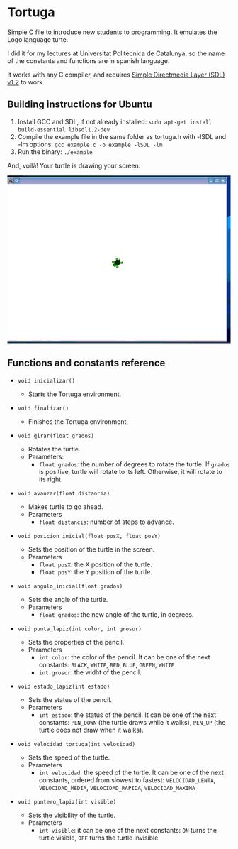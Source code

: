 Tortuga
=======

Simple C file to introduce new students to programming. It emulates the Logo language turte.

I did it for my lectures at Universitat Politècnica de Catalunya, so the name of the constants
and functions are in spanish language.

It works with any C compiler, and requires [Simple Directmedia Layer (SDL) v1.2](http://www.libsdl.org) to work.

Building instructions for Ubuntu
--------------------------------
1. Install GCC and SDL, if not already installed: `sudo apt-get install build-essential libsdl1.2-dev`
2. Compile the example file in the same folder as tortuga.h with -lSDL and -lm options:
`gcc example.c -o example -lSDL -lm`
3. Run the binary: `./example`

And, voilà! Your turtle is drawing your screen:

![](sample.gif)

Functions and constants reference
---------------------------------

* `void inicializar()`
  + Starts the Tortuga environment.
* `void finalizar()`
  + Finishes the Tortuga environment.
* `void girar(float grados)`
  + Rotates the turtle.
  + Parameters:
      - `float grados`: the number of degrees to rotate the turtle. If `grados` is positive, turtle will rotate
      to its left. Otherwise, it will rotate to its right.
* `void avanzar(float distancia)`
  + Makes turtle to go ahead.
  + Parameters
      - `float distancia`: number of steps to advance.
* `void posicion_inicial(float posX, float posY)`
  + Sets the position of the turtle in the screen.
  + Parameters
      - `float posX`: the X position of the turtle.
      - `float posY`: the Y position of the turtle.
* `void angulo_inicial(float grados)`
  + Sets the angle of the turtle.
  + Parameters
      - `float grados`: the new angle of the turtle, in degrees.
* `void punta_lapiz(int color, int grosor)`
  + Sets the properties of the pencil.
  + Parameters
      - `int color`: the color of the pencil. It can be one of the next constants:
        `BLACK`, `WHITE`, `RED`, `BLUE`, `GREEN`, `WHITE`
      - `int grosor`: the widht of the pencil.
* `void estado_lapiz(int estado)`
  + Sets the status of the pencil.
  + Parameters
      - `int estado`: the status of the pencil. It can be one of the next constants: `PEN_DOWN` (the turtle draws
        while it walks), `PEN_UP` (the turtle does not draw when it walks).
* `void velocidad_tortuga(int velocidad)`
  + Sets the speed of the turtle.
  + Parameters
      - `int velocidad`: the speed of the turtle. It can be one of the next constants, ordered from slowest to fastest:
         `VELOCIDAD_LENTA`, `VELOCIDAD_MEDIA`, `VELOCIDAD_RAPIDA`, `VELOCIDAD_MAXIMA`

* `void puntero_lapiz(int visible)`
  + Sets the visibility of the turtle.
  + Parameters
      - `int visible`: it can be one of the next constants: `ON` turns the turtle visible, `OFF` turns the turtle
      invisible


